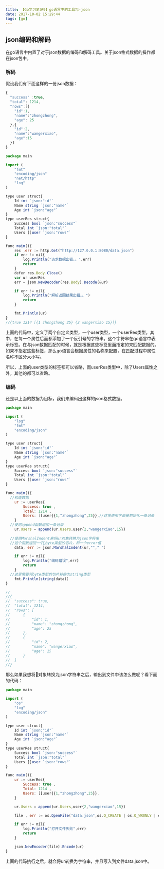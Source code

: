 ```yaml
---
title: 【Go学习笔记9】go语言中的工具包-json
date: 2017-10-02 15:29:44
tags: [go]
---
```



## json编码和解码
在go语言中内置了对于json数据的编码和解码工具。关于json格式数据的操作都在json包中。

<!-- more -->

### 解码
假设我们有下面这样的一份json数据：
```js
{
  "success" :true,
  "total": 1214,
  "rows":[{
    "id":1,
    "name":"zhongzhong",
    "age": 25
  },{
    "id":2,
    "name":"wangerxiao",
    "age":15
  }]
}
```

```js
package main

import (
	"fmt"
	"encoding/json"
	"net/http"
	"log"
)

type user struct{
	Id int `json:"id"`
	Name string `json:"name"`
	Age int `json:"age"`
}
type userRes struct{
	Success bool `json:"success"`
	Total int `json:"total"`
	Users []user `json:"rows"`
}

func main(){
	res ,err := http.Get("http://127.0.0.1:8080/data.json")
	if err != nil{
		log.Println("请求数据出错。。",err)
		return 
	}
	defer res.Body.Close()
	var ur userRes
	err = json.NewDecoder(res.Body).Decode(&ur)

	if err != nil{
		log.Println("解析返回结果出错。。")
		return
	}

	fmt.Println(ur)
}
//{true 1214 [{1 zhongzhong 25} {2 wangerxiao 15}]}
```

上面的代码中，定义了两个自定义类型，一个user类型，一个userRes类型。其中，在每一个属性后面都添加了一个反引号的字符串。这个字符串在go语言中表示标签。在与json数据匹配的时候，就是根据这些标签里面指定的来匹配数据的。如果不指定这些标签，那么go语言会根据属性的名称来配置，在匹配过程中属性名称不区分大小写。

所以，上面的user类型的标签都可以省略，而userRes类型中，除了Users属性之外，其他的都可以省略。

### 编码
还是以上面的数据为目标，我们来编码出这样的json格式数据。
```js
package main

import (
	"log"
	"fmt"
	"encoding/json"
)

type user struct{
	Id int `json:"id"`
	Name string `json:"name"`
	Age int `json:"age"`
}
type userRes struct{
	Success bool `json:"success"`
	Total int `json:"total"`
	Users []user `json:"rows"`
}

func main(){
  //构造数据
	ur := userRes{
		Success: true ,
		Total: 1214 ,
		Users: []user{{1,"zhongzhong",25}},//这里使用字面量初始化一条记录
	}
  //使用append函数追加一条记录
	ur.Users = append(ur.Users,user{2,"wangerxiao",15})
  
  //使用MarshalIndent来将ur对象转换为json字符串
  //这个函数返回一个byte类型的切片，和一个error值
	data, err := json.MarshalIndent(ur,"","	")

	if err != nil{
		log.Println("编码错误",err)
		return 
	}
  //这里需要将byte类型的切片转换为string类型
	fmt.Println(string(data))
}

//
//{
//	"success": true,
//	"total": 1214,
//	"rows": [
//		{
//			"id": 1,
//			"name": "zhongzhong",
//			"age": 25
//		},
//		{
//			"id": 2,
//			"name": "wangerxiao",
//			"age": 15
//		}
//	]
//}
```

那么如果我想将对象转换为json字符串之后，输出到文件中该怎么做呢？看下面的代码：

```js
package main

import (
	"os"
	"log"
	"encoding/json"
)

type user struct{
	Id int `json:"id"`
	Name string `json:"name"`
	Age int `json:"age"`
}
type userRes struct{
	Success bool `json:"success"`
	Total int `json:"total"`
	Users []user `json:"rows"`
}

func main(){
	ur := userRes{
		Success: true ,
		Total: 1214 ,
		Users: []user{{1,"zhongzhong",25}},
	}

	ur.Users = append(ur.Users,user{2,"wangerxiao",15})

	file , err := os.OpenFile("data.json",os.O_CREATE | os.O_WRONLY | os.O_APPEND,0666)

	if err != nil{
		log.Println("打开文件失败",err)
		return
	}

	json.NewEncoder(file).Encode(ur)
}
```

上面的代码执行之后，就会将ur转换为字符串，并且写入到文件data.json中。
